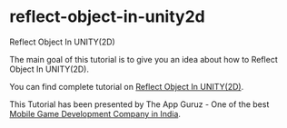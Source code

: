 # reflect-object-in-unity2d
Reflect Object In UNITY(2D)

The main goal of this tutorial is to give you an idea about how to Reflect Object In UNITY(2D).

You can find complete tutorial on [Reflect Object In UNITY(2D)](http://www.theappguruz.com/blog/reflect-object-in-unity2d).

This Tutorial has been presented by The App Guruz - One of the best [Mobile Game Development Company in India](http://www.theappguruz.com/3d-game-development/).

